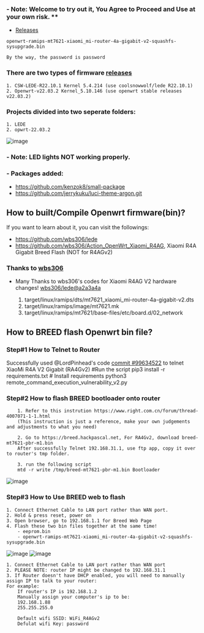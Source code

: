 ### - Note: Welcome to try out it, You Agree to Proceed and Use at your own risk. **
- [Releases](https://github.com/MrTaiKe/Action_OpenWrt_Xiaomi_R4AGv2/releases)

```
openwrt-ramips-mt7621-xiaomi_mi-router-4a-gigabit-v2-squashfs-sysupgrade.bin

By the way, the password is password
```

### There are two types of firmware [releases](https://github.com/MrTaiKe/Action_OpenWrt_Xiaomi_R4AGv2/releases)
    1. CSW-LEDE-R22.10.1 Kernel 5.4.214 (use coolsnowwolf/lede R22.10.1)
    2. Openwrt-v22.03.2 Kernel_5.10.146 (use openwrt stable releases v22.03.2)
### Projects divided into two seperate folders:
    1. LEDE
    2. opwrt-22.03.2
    
![image](https://user-images.githubusercontent.com/117250841/200182184-1374ebfe-cca5-40fb-a7ca-4eaa1444f2f0.png)

### - Note: LED lights NOT working properly.
### - Packages added:
  - https://github.com/kenzok8/small-package
  - https://github.com/jerrykuku/luci-theme-argon.git

## How to built/Compile Openwrt firmware(bin)?
If you want to learn about it, you can visit the followings:
- https://github.com/wbs306/lede 
- https://github.com/wbs306/Action_OpenWrt_Xiaomi_R4AG, Xiaomi R4A Gigabit Breed Flash (NOT for R4AGv2)

### Thanks to [wbs306](https://github.com/wbs306)

- Many Thanks to wbs306's codes for Xiaomi R4AG V2 hardware changes! [wbs306/lede@a2a3a4a](https://github.com/coolsnowwolf/lede/commit/a2a3a4a8d2b4c427e066200a8a64289fe4d6c281) 

    1. target/linux/ramips/dts/mt7621_xiaomi_mi-router-4a-gigabit-v2.dts
    2. target/linux/ramips/image/mt7621.mk
    3. target/linux/ramips/mt7621/base-files/etc/board.d/02_network

## How to BREED flash Openwrt bin file?
###  Step#1 How to Telnet to Router 

Successfully used @LordPinhead's code [commit #99634522](https://github.com/acecilia/OpenWRTInvasion/pull/155/commits/996345221db8800a569093fd7ad5a642b160bcbc) to telnet XiaoMi R4A V2 Gigabit (RA4Gv2) 
#Run the script
    pip3 install -r requirements.txt # Install requirements python3 remote_command_execution_vulnerability_v2.py

###  Step#2 How to flash BREED bootloader onto router 
```
    1. Refer to this instrution https://www.right.com.cn/forum/thread-4007071-1-1.html
    (This instruction is just a reference, make your own judgements and adjustments to what you need)
    
    2. Go to https://breed.hackpascal.net, For RA4Gv2, download breed-mt7621-pbr-m1.bin 
    After successfully Telnet 192.168.31.1, use ftp app, copy it over to router's tmp folder.
    
    3. run the following script
    mtd -r write /tmp/breed-mt7621-pbr-m1.bin Bootloader
```

![image](https://user-images.githubusercontent.com/117250841/200181357-1ba254f4-51ad-4442-974e-de9b38519f25.jpeg)

###  Step#3 How to Use BREED web to flash 

```
1. Connect Ethernet Cable to LAN port rather than WAN port.
2. Hold & press reset, power on
3. Open browser, go to 192.168.1.1 for Breed Web Page
4. Flash these two bin files together at the same time! 
    - eeprom.bin
    - openwrt-ramips-mt7621-xiaomi_mi-router-4a-gigabit-v2-squashfs-sysupgrade.bin
```
![image](https://user-images.githubusercontent.com/117250841/200181428-b9628072-b1d6-4f23-a799-3b06c63c12bb.png)
![image](https://user-images.githubusercontent.com/117250841/200880220-1ed7a02a-c35b-4cd6-ba71-a6c85778a572.jpeg)

```
1. Connect Ethernet Cable to LAN port rather than WAN port
2. PLEASE NOTE: router IP might be changed to 192.168.31.1
3. If Router doesn't have DHCP enabled, you will need to manually assign IP to talk to your router:
For example:
    If router's IP is 192.168.1.2
    Manually assign your computer's ip to be: 
    192.168.1.88
    255.255.255.0
    
    Default wifi SSID: WiFi_R4AGv2
    Defulat wifi Key: password
```


